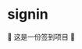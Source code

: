 # signin

🤣 这是一份签到项目 🤣

<!--
😁😂😃😄😆😅😉😊😋👍👐🤣 👐

🤣🤣 签到第 16 天 🤣🤣

Co-authored-by: biaov <biaov@qq.com>
Co-authored-by: biaov2017 <biao2017@qq.com>

git checkout -b feature/signin16

-->
